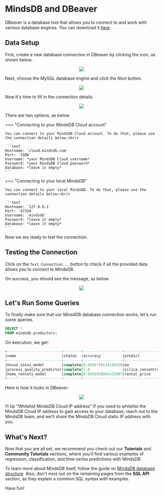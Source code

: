 # MindsDB and DBeaver

DBeaver is a database tool that allows you to connect to and work with various database engines. You can download it [here](https://dbeaver.io/).

## Data Setup

First, create a new database connection in DBeaver by clicking the icon, as shown below.

<p align="center">
  <img src="/assets/sql/dbeaver_1.png" />
</p>

Next, choose the MySQL database engine and click the *Next* button.

<p align="center">
  <img src="/assets/sql/dbeaver_2.png" />
</p>

Now it's time to fill in the connection details.

<p align="center">
  <img src="/assets/sql/dbeaver_3.png" />
</p>

There are two options, as below.

=== "Connecting to your MindsDB Cloud account"

    You can connect to your MindsDB Cloud account. To do that, please use the connection details below:<br/>

    ```text
    Hostname: `cloud.mindsdb.com`
    Port: `3306`
    Username: *your MindsDB Cloud username*
    Password: *your MindsDB Cloud password*
    Database: *leave it empty*
    ```

=== "Connecting to your local MindsDB"

    You can connect to your local MindsDB. To do that, please use the connection details below:<br/>

    ```text
    Hostname: `127.0.0.1`
    Port: `47334`
    Username: `mindsdb`
    Password: *leave it empty*
    Database: *leave it empty*
    ```

Now we are ready to test the connection.

## Testing the Connection

Click on the `Test Connection...` button to check if all the provided data allows you to connect to MindsDB.

On success, you should see the message, as below.

<p align="center">
  <img src="/assets/sql/dbeaver_4.png" />
</p>

## Let's Run Some Queries

To finally make sure that our MinsdDB database connection works, let's run some queries.

```sql
SELECT *
FROM mindsdb.predictors;
```

On execution, we get:

```sql
+-------------------------+--------+------------------+------------------+-------------+---------------+-----+-----------------+----------------+
|name                     |status  |accuracy          |predict           |update_status|mindsdb_version|error|select_data_query|training_options|
+-------------------------+--------+------------------+------------------+-------------+---------------+-----+-----------------+----------------+
|house_sales_model        |complete|0.4658770134240238|ma                |up_to_date   |22.7.5.1       |     |                 |                |
|process_quality_predictor|complete|1.0               |silica_concentrate|up_to_date   |22.7.5.1       |     |                 |                |
|home_rentals_model       |complete|0.9991920992432087|rental_price      |up_to_date   |22.7.4.0       |     |                 |                |
+-------------------------+--------+------------------+------------------+-------------+---------------+-----+-----------------+----------------+
```

Here is how it looks in DBeaver:

<p align="center">
  <img src="/assets/sql/dbeaver_5.png" />
</p>

!!! tip "Whitelist MindsDB Cloud IP address"
    If you need to whitelist the MindsDB Cloud IP address to gain access to your database, reach out to the MindsDB team, and we'll share the MindsDB Cloud static IP address with you.

## What's Next?

Now that you are all set, we recommend you check out our **Tutorials** and **Community Tutorials** sections, where you'll find various examples of regression, classification, and time series predictions with MindsDB.

To learn more about MindsDB itself, follow the guide on [MindsDB database structure](/sql/table-structure/). Also, don't miss out on the remaining pages from the **SQL API** section, as they explain a common SQL syntax with examples.

Have fun!
